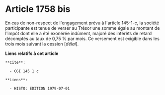 # Article 1758 bis

En cas de non-respect de l'engagement prévu à l'article 145-1-c, la société participante est tenue de verser au Trésor une
somme égale au montant de l'impôt dont elle a été exonérée indûment, majoré des intérêts de retard décomptés au taux de 0,75
% par mois. Ce versement est exigible dans les trois mois suivant la cession [*délai*].

**Liens relatifs à cet article**

	**Cite**:

	  - CGI 145 1 c

	**Liens**:

	  - HISTO: EDITION 1979-07-01
